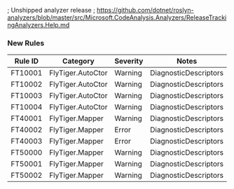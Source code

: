 ﻿; Unshipped analyzer release
; https://github.com/dotnet/roslyn-analyzers/blob/master/src/Microsoft.CodeAnalysis.Analyzers/ReleaseTrackingAnalyzers.Help.md

### New Rules
Rule ID | Category | Severity | Notes
--------|----------|----------|-------
FT10001 | FlyTiger.AutoCtor | Warning | DiagnosticDescriptors
FT10002 | FlyTiger.AutoCtor | Warning | DiagnosticDescriptors
FT10003 | FlyTiger.AutoCtor | Warning | DiagnosticDescriptors
FT10004 | FlyTiger.AutoCtor | Warning | DiagnosticDescriptors
FT40001 | FlyTiger.Mapper | Warning | DiagnosticDescriptors
FT40002 | FlyTiger.Mapper | Error | DiagnosticDescriptors
FT40003 | FlyTiger.Mapper | Error | DiagnosticDescriptors
FT50000 | FlyTiger.Mapper | Warning | DiagnosticDescriptors
FT50001 | FlyTiger.Mapper | Warning | DiagnosticDescriptors
FT50002 | FlyTiger.Mapper | Warning | DiagnosticDescriptors